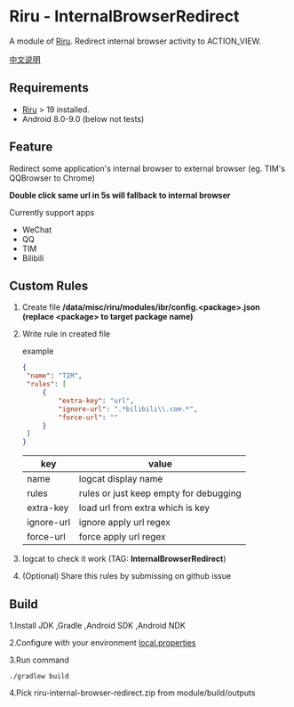 # Riru - InternalBrowserRedirect

A module of [Riru](https://github.com/RikkaApps/Riru). Redirect internal browser activity to ACTION_VIEW.

[中文说明](https://github.com/Kr328/Riru-InternalBrowserRedirect/blob/master/README_zh.md)

## Requirements

* [Riru](https://github.com/RikkaApps/Riru) > 19 installed.
* Android 8.0-9.0 (below not tests)



## Feature

Redirect some application's internal browser to external browser (eg. TIM's QQBrowser to Chrome)

**Double click same url in 5s will fallback to internal browser**

Currently support apps

- WeChat
- QQ
- TIM
- Bilibili



## Custom Rules

1. Create file **/data/misc/riru/modules/ibr/config.\<package\>.json (replace \<package\> to target package name)**

2. Write rule in created file 

   example

   ```json
   {
   	"name": "TIM", 
   	"rules": [          
   		{
   			"extra-key": "url",   
   			"ignore-url": ".*bilibili\\.com.*",
   			"force-url": "" 
   		}
   	]
   } 
   ```
   | key        | value                                  |
   | ---------- | -------------------------------------- |
   | name       | logcat display name                    |
   | rules      | rules or just keep empty for debugging |
   | extra-key  | load url from extra which is key       |
   | ignore-url | ignore apply url regex                 |
   | force-url  | force apply url regex                  |

3. logcat to check it work (TAG: **InternalBrowserRedirect**)

4. (Optional) Share this rules by submissing on github issue



## Build

  1.Install JDK ,Gradle ,Android SDK ,Android NDK

  2.Configure with your environment [local.properties](https://github.com/Kr328/Riru-InternalBrowserRedirect/blob/master/local.properties)

  3.Run command 

``` Gradle 
./gradlew build
```
  4.Pick riru-internal-browser-redirect.zip from module/build/outputs
